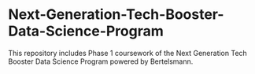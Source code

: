 # Next-Generation-Tech-Booster-Data-Science-Program
This repository includes Phase 1 coursework of the Next Generation Tech Booster Data Science Program powered by Bertelsmann. 
